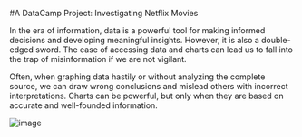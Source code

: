 #A DataCamp Project: Investigating Netflix Movies

In the era of information, data is a powerful tool for making informed decisions and developing meaningful insights. However, it is also a double-edged sword. The ease of accessing data and charts can lead us to fall into the trap of misinformation if we are not vigilant.

Often, when graphing data hastily or without analyzing the complete source, we can draw wrong conclusions and mislead others with incorrect interpretations. Charts can be powerful, but only when they are based on accurate and well-founded information.

![image](https://github.com/JuanF3/DataCamp-Project-Investigating-Netflix-Movies/assets/60745140/4646af02-2ac7-4ea8-bc97-c002ba3aa4e3)


